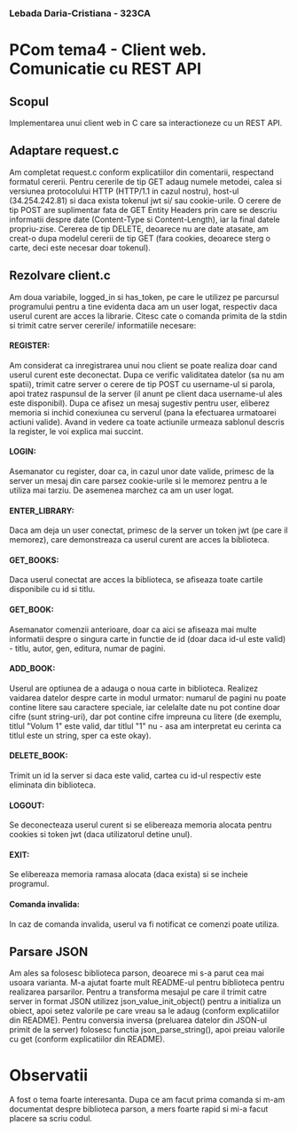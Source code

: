 ### Lebada Daria-Cristiana - 323CA
# PCom tema4 - Client web. Comunicatie cu REST API

## Scopul 
Implementarea unui client web in C care sa interactioneze cu un REST API.

## Adaptare request.c
Am completat request.c conform explicatiilor din comentarii, respectand formatul cererii.
Pentru cererile de tip GET adaug numele metodei, calea si versiunea protocolului HTTP
(HTTP/1.1 in cazul nostru), host-ul (34.254.242.81) si daca exista tokenul jwt si/ sau
cookie-urile. O cerere de tip POST are suplimentar fata de GET Entity Headers prin care se
descriu informatii despre date (Content-Type si Content-Length), iar la final datele propriu-zise.
Cererea de tip DELETE, deoarece nu are date atasate, am creat-o dupa modelul cererii de tip GET
(fara cookies, deoarece sterg o carte, deci este necesar doar tokenul).

## Rezolvare client.c
Am doua variabile, logged_in si has_token, pe care le utilizez pe parcursul programului pentru a
tine evidenta daca am un user logat, respectiv daca userul curent are acces la librarie.
Citesc cate o comanda primita de la stdin si trimit catre server cererile/ informatiile necesare:
#### REGISTER:
Am considerat ca inregistrarea unui nou client se poate realiza doar cand userul curent
este deconectat. Dupa ce verific validitatea datelor (sa nu am spatii), trimit catre server o cerere
de tip POST cu username-ul si parola, apoi tratez raspunsul de la server (il anunt pe client daca
username-ul ales este disponibil). Dupa ce afisez un mesaj sugestiv pentru user, eliberez memoria
si inchid conexiunea cu serverul (pana la efectuarea urmatoarei actiuni valide).
Avand in vedere ca toate actiunile urmeaza sablonul descris la register, le voi explica mai succint.
#### LOGIN:
Asemanator cu register, doar ca, in cazul unor date valide, primesc de la server un mesaj
din care parsez cookie-urile si le memorez pentru a le utiliza mai tarziu. De asemenea marchez ca am
un user logat.
#### ENTER_LIBRARY:
Daca am deja un user conectat, primesc de la server un token jwt (pe care il memorez),
care demonstreaza ca userul curent are acces la biblioteca.
#### GET_BOOKS:
Daca userul conectat are acces la biblioteca, se afiseaza toate cartile disponibile cu id
si titlu.
#### GET_BOOK:
Asemanator comenzii anterioare, doar ca aici se afiseaza mai multe informatii despre o singura
carte in functie de id (doar daca id-ul este valid) - titlu, autor, gen, editura, numar de pagini.
#### ADD_BOOK:
Userul are optiunea de a adauga o noua carte in biblioteca. Realizez vaidarea datelor despre
carte in modul urmator: numarul de pagini nu poate contine litere sau caractere speciale, iar celelalte
date nu pot contine doar cifre (sunt string-uri), dar pot contine cifre impreuna cu litere (de exemplu,
titlul "Volum 1" este valid, dar titlul "1" nu - asa am interpretat eu cerinta ca titlul este un string,
sper ca este okay).
#### DELETE_BOOK:
Trimit un id la server si daca este valid, cartea cu id-ul respectiv este eliminata din
biblioteca.
#### LOGOUT:
Se deconecteaza userul curent si se elibereaza memoria alocata pentru cookies si token jwt (daca
utilizatorul detine unul).
#### EXIT:
Se elibereaza memoria ramasa alocata (daca exista) si se incheie programul.
#### Comanda invalida:
In caz de comanda invalida, userul va fi notificat ce comenzi poate utiliza.

## Parsare JSON
Am ales sa folosesc biblioteca parson, deoarece mi s-a parut cea mai usoara varianta. M-a ajutat foarte
mult README-ul pentru biblioteca pentru realizarea parsarilor. Pentru a transforma mesajul pe care il
trimit catre server in format JSON utilizez json_value_init_object() pentru a initializa un obiect, apoi
setez valorile pe care vreau sa le adaug (conform explicatiilor din README). Pentru conversia inversa
(preluarea datelor din JSON-ul primit de la server) folosesc functia json_parse_string(), apoi preiau valorile
cu get (conform explicatiilor din README).

# Observatii
A fost o tema foarte interesanta. Dupa ce am facut prima comanda si m-am documentat despre biblioteca
parson, a mers foarte rapid si mi-a facut placere sa scriu codul. 
